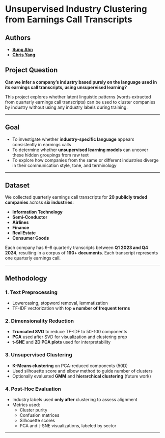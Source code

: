 # Unsupervised Industry Clustering from Earnings Call Transcripts

## Authors
- **[Sung Ahn](https://github.com/sahn1998)**
- **[Chris Yang](https://github.com/ChristufaY)**

## Project Question
**Can we infer a company’s industry based purely on the language used in its earnings call transcripts, using unsupervised learning?**

This project explores whether latent linguistic patterns (words extracted from quarterly earnings call transcripts) can be used to cluster companies by industry without using any industry labels during training.

---

## Goal
- To investigate whether **industry-specific language** appears consistently in earnings calls
- To determine whether **unsupervised learning models** can uncover these hidden groupings from raw text
- To explore how companies from the same or different industries diverge in their communication style, tone, and terminology

---

## Dataset
We collected quarterly earnings call transcripts for **20 publicly traded companies** across **six industries**:
- **Information Technology**
- **Semi-Conductor**
- **Airlines**
- **Finance**
- **Real Estate**
- **Consumer Goods**

Each company has 6–8 quarterly transcripts between **Q1 2023 and Q4 2024**, resulting in a corpus of **160+ documents**. Each transcript represents one quarterly earnings call.

---

## Methodology

### 1. Text Preprocessing
- Lowercasing, stopword removal, lemmatization
- TF-IDF vectorization with top **`n` number of frequent terms**

### 2. Dimensionality Reduction
- **Truncated SVD** to reduce TF-IDF to 50-100 components
- **PCA** used after SVD for visualization and clustering prep
- **t-SNE** and **2D PCA plots** used for interpretability

### 3. Unsupervised Clustering
- **K-Means clustering** on PCA-reduced components (50D)
- Used silhouette score and elbow method to guide number of clusters
- Optionally evaluated **GMM** and **hierarchical clustering** (future work)

### 4. Post-Hoc Evaluation
- Industry labels used **only after** clustering to assess alignment
- Metrics used:
  - Cluster purity
  - Confusion matrices
  - Silhouette scores
  - PCA and t-SNE visualizations, labeled by sector

---

